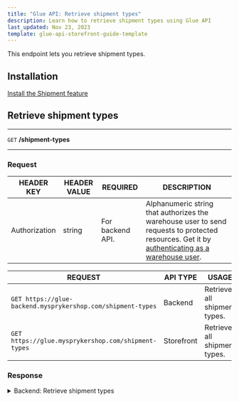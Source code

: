 ```yaml
---
title: "Glue API: Retrieve shipment types"
description: Learn how to retrieve shipment types using Glue API
last_updated: Nov 23, 2023
template: glue-api-storefront-guide-template
---
```


This endpoint lets you retrieve shipment types.

## Installation

[Install the Shipment feature](/docs/pbc/all/carrier-management/{{page.version}}/base-shop/install-and-upgrade/install-features/install-the-shipment-feature.html)

## Retrieve shipment types

***
`GET` **/shipment-types**
***

### Request

| HEADER KEY | HEADER VALUE | REQUIRED | DESCRIPTION |
|-|-|-|-|
| Authorization | string | For backend API. | Alphanumeric string that authorizes the warehouse user to send requests to protected resources. Get it by [authenticating as a warehouse user](/docs/pbc/all/warehouse-management-system/{{page.version}}/unified-commerce/manage-using-glue-api/glue-api-authenticate-as-a-warehouse-user.html). |


| REQUEST | API TYPE | USAGE |
| --- | --- | --- |
| `GET https://glue-backend.mysprykershop.com/shipment-types` | Backend | Retrieve all shipment types. |
| `GET https://glue.mysprykershop.com/shipment-types` | Storefront | Retrieve all shipment types. |




### Response

<details>
  <summary>Backend: Retrieve shipment types</summary>

```json
{
    "data": [
        {
            "type": "shipment-types",
            "id": "174d9dc0-55ae-5c4b-a2f2-a419027029ef",
            "attributes": {
                "name": "Pickup",
                "key": "pickup",
                "isActive": true,
                "stores": [
                    "DE",
                    "AT"
                ]
            },
            "links": {
                "self": "https://glue-backend.mysprykershop.com/shipment-types/174d9dc0-55ae-5c4b-a2f2-a419027029ef"
            }
        },
        {
            "type": "shipment-types",
            "id": "9e1bd563-3106-52d1-9717-18e8d491e3b3",
            "attributes": {
                "name": "Delivery",
                "key": "delivery",
                "isActive": true,
                "stores": [
                    "DE",
                    "AT"
                ]
            },
            "links": {
                "self": "https://glue-backend.mysprykershop.com/shipment-types/9e1bd563-3106-52d1-9717-18e8d491e3b3"
            }
        }
    ],
    "links": {
        "self": "https://glue-backend.mysprykershop.com/shipment-types"
    }
}
```

<details>

<details>
  <summary>Storefront: Retrieve shipment types</summary>

```json
{
    "data": [
        {
            "type": "shipment-types",
            "id": "9e1bd563-3106-52d1-9717-18e8d491e3b3",
            "attributes": {
                "name": "Delivery",
                "key": "delivery"
            },
            "links": {
                "self": "https://glue.de.b2c-marketplace.demo-spryker.com/shipment-types/9e1bd563-3106-52d1-9717-18e8d491e3b3"
            }
        },
        {
            "type": "shipment-types",
            "id": "174d9dc0-55ae-5c4b-a2f2-a419027029ef",
            "attributes": {
                "name": "Pickup",
                "key": "pickup"
            },
            "links": {
                "self": "https://glue.de.b2c-marketplace.demo-spryker.com/shipment-types/174d9dc0-55ae-5c4b-a2f2-a419027029ef"
            }
        }
    ],
    "links": {
        "self": "https://glue.de.b2c-marketplace.demo-spryker.com/shipment-types"
    }
}
```

</details>


{% include pbc/all/glue-api-guides/{{page.version}}/shipment-types-response-attributes.md %} <!-- To edit, see /_includes/pbc/all/glue-api-guides/{{page.version}}/shipment-types-response-attributes.md -->




## Retrieve a shipment type

---
`GET` {% raw %}**/shipment-types/*{{shipment_type_id}}***{% endraw %}
---

| PATH PARAMETER | DESCRIPTION |
| --- | --- |
| {% raw %}***{{shipment_type_id}}***{% endraw %} | ID of a shipment type to retrieve. To get it, [add a shipment type](/docs/pbc/all/carrier-management/{{page.version}}/base-shop/manage-using-glue-api/manage-shipment-types/glue-api-add-shipment-types.html) or [retrieve shipment types](#retrieve-shipment-types). |


### Request

| HEADER KEY | HEADER VALUE | REQUIRED | DESCRIPTION |
|-|-|-|-|
| Authorization | string | For backend API. | Alphanumeric string that authorizes the warehouse user to send requests to protected resources. Get it by [authenticating as a warehouse user](/docs/pbc/all/warehouse-management-system/{{page.version}}/unified-commerce/manage-using-glue-api/glue-api-authenticate-as-a-warehouse-user.html). |

| REQUEST | API TYPE | USAGE |
| --- | --- | --- |
| `GET https://glue-backend.mysprykershop.com/shipment-types/174d9dc0-55ae-5c4b-a2f2-a419027029ef` | Backend | Retrieve a shipment type with the specified ID. |
| `GET https://glue.mysprykershop.com/shipment-types/174d9dc0-55ae-5c4b-a2f2-a419027029ef` | Storefront | Retrieve a shipment type with the specified ID. |



### Response


<details>
  <summary>Backend: Retrieve a shipment typed with the specified ID</summary>

```json
{
    "data": {
        "type": "shipment-types",
        "id": "174d9dc0-55ae-5c4b-a2f2-a419027029ef",
        "attributes": {
            "name": "Pickup",
            "key": "pickup",
            "isActive": true,
            "stores": [
                "DE",
                "AT"
            ]
        },
        "links": {
            "self": "https://glue-backend.mysprykershop.com/shipment-types/174d9dc0-55ae-5c4b-a2f2-a419027029ef"
        }
    }
}
```

</details>

<details>
  <summary>Storefront: Retrieve a shipment typed with the specified ID</summary>

```json
{
    "data": {
        "type": "shipment-types",
        "id": "174d9dc0-55ae-5c4b-a2f2-a419027029ef",
        "attributes": {
            "name": "Pickup",
            "key": "pickup"
        },
        "links": {
            "self": "https://glue.de.b2c-marketplace.demo-spryker.com/shipment-types/174d9dc0-55ae-5c4b-a2f2-a419027029ef"
        }
    }
}
```

</details>


{% include pbc/all/glue-api-guides/{{page.version}}/shipment-types-response-attributes.md %} <!-- To edit, see /_includes/pbc/all/glue-api-guides/{{page.version}}/shipment-types-response-attributes.md -->



## Possible errors

| CODE  | REASON |
| --- | --- |
| 5501 | The shipment type with the specified ID doesn't exist. |

To view generic errors that originate from the Glue Application, see [Reference information: GlueApplication errors](/docs/scos/dev/glue-api-guides/{{page.version}}/reference-information-glueapplication-errors.html).
